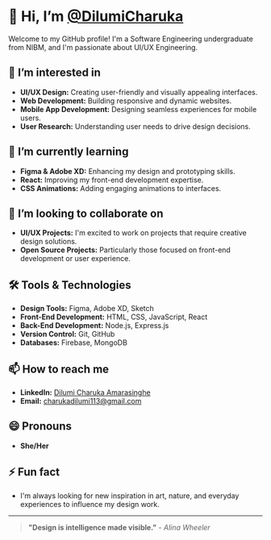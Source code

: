# 👋 Hi, I’m [@DilumiCharuka](https://www.linkedin.com/in/dilumi-charuka-amarasinghe/)
Welcome to my GitHub profile! I'm a Software Engineering undergraduate from NIBM, and I'm passionate about UI/UX Engineering.

## 👀 I’m interested in
- **UI/UX Design:** Creating user-friendly and visually appealing interfaces.
- **Web Development:** Building responsive and dynamic websites.
- **Mobile App Development:** Designing seamless experiences for mobile users.
- **User Research:** Understanding user needs to drive design decisions.

## 🌱 I’m currently learning
- **Figma & Adobe XD:** Enhancing my design and prototyping skills.
- **React:** Improving my front-end development expertise.
- **CSS Animations:** Adding engaging animations to interfaces.

## 💞️ I’m looking to collaborate on
- **UI/UX Projects:** I'm excited to work on projects that require creative design solutions.
- **Open Source Projects:** Particularly those focused on front-end development or user experience.

## 🛠 Tools & Technologies
- **Design Tools:** Figma, Adobe XD, Sketch
- **Front-End Development:** HTML, CSS, JavaScript, React
- **Back-End Development:** Node.js, Express.js
- **Version Control:** Git, GitHub
- **Databases:** Firebase, MongoDB

## 📫 How to reach me
- **LinkedIn:** [Dilumi Charuka Amarasinghe](https://www.linkedin.com/in/dilumi-amarasinghe-6358882a4/)
- **Email:** charukadilumi113@gmail.com

## 😄 Pronouns
- **She/Her**

## ⚡ Fun fact
- I'm always looking for new inspiration in art, nature, and everyday experiences to influence my design work.

---

> **"Design is intelligence made visible."** - *Alina Wheeler*

